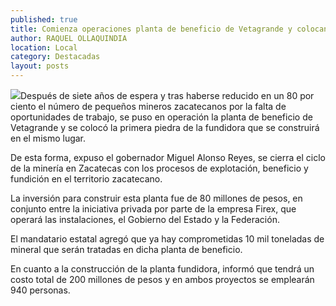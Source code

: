 ```yaml
---
published: true
title: Comienza operaciones planta de beneficio de Vetagrande y colocan primera piedra de fundidora que empleará a 940 personas
author: RAQUEL OLLAQUINDIA
location: Local
category: Destacadas
layout: posts
---
```


![](http://i.imgur.com/hYXPLfwm.jpg)Después de siete años de espera y tras haberse reducido en un 80 por ciento el número de pequeños mineros zacatecanos por la falta de oportunidades de trabajo, se puso en operación la planta de beneficio de Vetagrande y se colocó la primera piedra de la fundidora que se construirá en el mismo lugar.

De esta forma, expuso el gobernador Miguel Alonso Reyes, se cierra el ciclo de la minería en Zacatecas con los procesos de explotación, beneficio y fundición en el territorio zacatecano.

La inversión para construir esta planta fue de 80 millones de pesos, en conjunto entre la iniciativa privada por parte de la empresa Firex, que operará las instalaciones, el Gobierno del Estado y la Federación. 

El mandatario estatal agregó que ya hay comprometidas 10 mil toneladas de mineral que serán tratadas en dicha planta de beneficio.

En cuanto a la construcción de la planta fundidora, informó que tendrá un costo total de 200 millones de pesos y en ambos proyectos se emplearán 940 personas.
